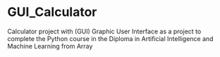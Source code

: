 # GUI_Calculator
Calculator project with (GUI) Graphic User Interface as a project to complete the Python course in the Diploma in Artificial Intelligence and Machine Learning from Array
